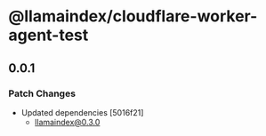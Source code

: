 # @llamaindex/cloudflare-worker-agent-test

## 0.0.1

### Patch Changes

- Updated dependencies [5016f21]
  - llamaindex@0.3.0
